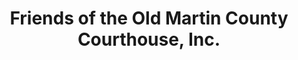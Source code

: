 ---
layout: repo
title: "Friends of the Old Martin County Courthouse, Inc."
id: 4947
permalink: repos/4947/
---